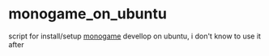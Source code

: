 # monogame_on_ubuntu
script for install/setup [monogame](https://www.monogame.net/) devellop on ubuntu, i don't know to use it after
